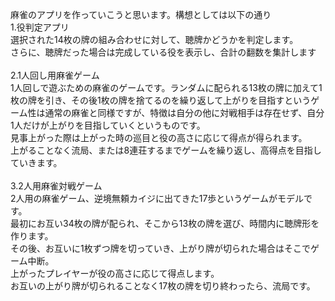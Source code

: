 麻雀のアプリを作っていこうと思います。構想としては以下の通り<br>
1.役判定アプリ<br>
選択された14枚の牌の組み合わせに対して、聴牌かどうかを判定します。<br>
さらに、聴牌だった場合は完成している役を表示し、合計の翻数を集計します<br>
<br>
2.1人回し用麻雀ゲーム<br>
1人回しで遊ぶための麻雀のゲームです。ランダムに配られる13枚の牌に加えて1枚の牌を引き、その後1枚の牌を捨てるのを繰り返して上がりを目指すというゲーム性は通常の麻雀と同様ですが、特徴は自分の他に対戦相手は存在せず、自分1人だけが上がりを目指していくというものです。<br>
見事上がった際は上がった時の巡目と役の高さに応じて得点が得られます。<br>
上がることなく流局、または8連荘するまでゲームを繰り返し、高得点を目指していきます。<br>
<br>
3.2人用麻雀対戦ゲーム<br>
2人用の麻雀ゲーム、逆境無頼カイジに出てきた17歩というゲームがモデルです。<br>
最初にお互い34枚の牌が配られ、そこから13枚の牌を選び、時間内に聴牌形を作ります。<br>
その後、お互いに1枚ずつ牌を切っていき、上がり牌が切られた場合はそこでゲーム中断。<br>
上がったプレイヤーが役の高さに応じて得点します。<br>
お互いの上がり牌が切られることなく17枚の牌を切り終わったら、流局です。<br>